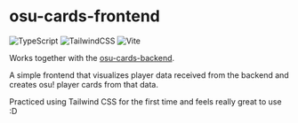 # osu-cards-frontend

![TypeScript](https://img.shields.io/badge/typescript-%23007ACC.svg?style=for-the-badge&logo=typescript&logoColor=white) 
![TailwindCSS](https://img.shields.io/badge/tailwindcss-%2338B2AC.svg?style=for-the-badge&logo=tailwind-css&logoColor=white) 
![Vite](https://img.shields.io/badge/vite-%23646CFF.svg?style=for-the-badge&logo=vite&logoColor=white)

Works together with the [osu-cards-backend](https://github.com/otsosaarinen/osu-cards-backend).

A simple frontend that visualizes player data received from the backend and creates osu! player cards from that data.

Practiced using Tailwind CSS for the first time and feels really great to use :D
